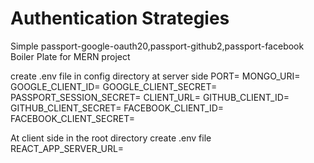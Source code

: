 # Authentication Strategies

Simple passport-google-oauth20,passport-github2,passport-facebook Boiler Plate for MERN project

create .env file in config directory at server side
PORT=
MONGO_URI=
GOOGLE_CLIENT_ID=
GOOGLE_CLIENT_SECRET=
PASSPORT_SESSION_SECRET=
CLIENT_URL=
GITHUB_CLIENT_ID=
GITHUB_CLIENT_SECRET=
FACEBOOK_CLIENT_ID=
FACEBOOK_CLIENT_SECRET=

At client side in the root directory create .env file
REACT_APP_SERVER_URL=

